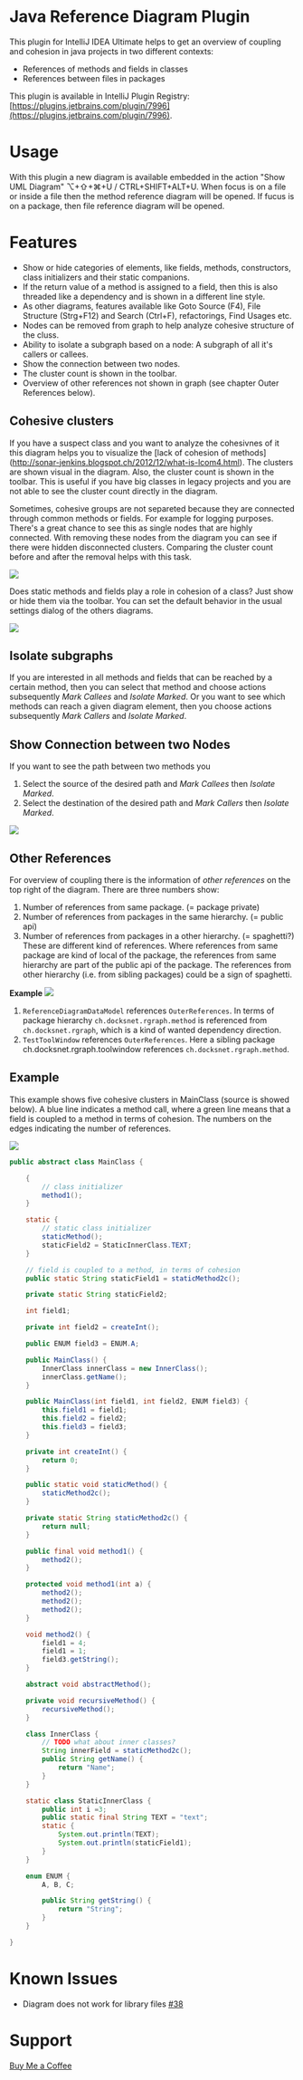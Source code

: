# Java Reference Diagram Plugin

This plugin for IntelliJ IDEA Ultimate helps to get an overview of coupling and cohesion in java projects in two different contexts:
 - References of methods and fields in classes
 - References between files in packages

This plugin is available in IntelliJ Plugin Registry: [https://plugins.jetbrains.com/plugin/7996](https://plugins.jetbrains.com/plugin/7996).

# Usage
With this plugin a new diagram is available embedded in the action "Show UML Diagram" ⌥+⇧+⌘+U / CTRL+SHIFT+ALT+U. When focus
is on a file or inside a file then the method reference diagram will be opened. If fucus is on a package, then file reference diagram will be
opened.

# Features
- Show or hide categories of elements, like fields, methods, constructors, class initializers and their static companions.
- If the return value of a method is assigned to a field, then this is also threaded like a dependency and is shown in a different line style.
- As other diagrams, features available like Goto Source (F4), File Structure (Strg+F12) and Search (Ctrl+F), refactorings, Find Usages etc.
- Nodes can be removed from graph to help analyze cohesive structure of the cluss.
- Ability to isolate a subgraph based on a node: A subgraph of all it's callers or callees.
- Show the connection between two nodes.
- The cluster count is shown in the toolbar.
- Overview of other references not shown in graph (see chapter Outer References below).

## Cohesive clusters
If you have a suspect class and you want to analyze the cohesivnes of it this diagram helps you to visualize the [lack of cohesion of methods]
(http://sonar-jenkins.blogspot.ch/2012/12/what-is-lcom4.html). The clusters are shown visual in the diagram. Also, the cluster count is shown
in the toolbar. This is useful if you have big classes in legacy projects and you are not able to see the cluster count directly in the
diagram.

Sometimes, cohesive groups are not separeted because they are connected through common methods or fields. For example for logging purposes.
There's a great chance to see this as single nodes that are highly connected. With removing these nodes from the diagram you can see if there
were hidden disconnected clusters. Comparing the cluster count before and after the removal helps with this task.

![](https://github.com/stefku/intellij-reference-diagram/raw/master/doc/Example_show_cluster_count.png)
   
Does static methods and fields play a role in cohesion of a class? Just show or hide them via the toolbar. You can set the default behavior
in the usual settings dialog of the others diagrams.

![](https://github.com/stefku/intellij-reference-diagram/raw/master/doc/settings_default_categories.png)

## Isolate subgraphs
If you are interested in all methods and fields that can be reached by a certain method, then you can select that method and choose actions 
subsequently _Mark Callees_ and _Isolate Marked_. Or you want to see which methods can reach a given diagram element, then you choose actions
subsequently _Mark Callers_ and _Isolate Marked_.

## Show Connection between two Nodes
If you want to see the path between two methods you
1. Select the source of the desired path and _Mark Callees_ then _Isolate Marked_.
2. Select the destination of the desired path and _Mark Callers_ then _Isolate Marked_.
 
![](https://github.com/stefku/intellij-reference-diagram/raw/master/doc/show_path_between_nodes.gif)

## Other References
For overview of coupling there is the information of _other references_ on the top right of the diagram.
There are three numbers show:
1. Number of references from same package. (= package private)
2. Number of references from packages in the same hierarchy. (= public api)
3. Number of references from packages in a other hierarchy. (= spaghetti?)
These are different kind of references.
Where references from same package are kind of local of the package, the references from same hierarchy are part of the public api of the package.
The references from other hierarchy (i.e. from sibling packages) could be a sign of spaghetti.

**Example**
![](https://github.com/stefku/intellij-reference-diagram/raw/master/doc/coupling_through_OtherReferences_tool_window.png)
1. `ReferenceDiagramDataModel` references `OuterReferences`. In terms of package hierarchy `ch.docksnet.rgraph.method` is referenced from `ch.docksnet.rgraph`, which is a kind of wanted dependency direction.
2. `TestToolWindow` references `OuterReferences`. Here a sibling package ch.docksnet.rgraph.toolwindow references `ch.docksnet.rgraph.method`.

## Example

This example shows five cohesive clusters in MainClass (source is showed below). 
A blue line indicates a method call, where a green line means that a field is coupled to a method in terms of cohesion.
The numbers on the edges indicating the number of references.

![](https://github.com/stefku/intellij-reference-diagram/raw/master/doc/ExampleDiagram_ch.docksnet.app.MainClass.png)

```java
public abstract class MainClass {

    {
        // class initializer
        method1();
    }

    static {
        // static class initializer
        staticMethod();
        staticField2 = StaticInnerClass.TEXT;
    }

    // field is coupled to a method, in terms of cohesion
    public static String staticField1 = staticMethod2c();

    private static String staticField2;

    int field1;

    private int field2 = createInt();

    public ENUM field3 = ENUM.A;

    public MainClass() {
        InnerClass innerClass = new InnerClass();
        innerClass.getName();
    }

    public MainClass(int field1, int field2, ENUM field3) {
        this.field1 = field1;
        this.field2 = field2;
        this.field3 = field3;
    }

    private int createInt() {
        return 0;
    }

    public static void staticMethod() {
        staticMethod2c();
    }

    private static String staticMethod2c() {
        return null;
    }

    public final void method1() {
        method2();
    }

    protected void method1(int a) {
        method2();
        method2();
        method2();
    }

    void method2() {
        field1 = 4;
        field1 = 1;
        field3.getString();
    }

    abstract void abstractMethod();

    private void recursiveMethod() {
        recursiveMethod();
    }

    class InnerClass {
        // TODO what about inner classes?
        String innerField = staticMethod2c();
        public String getName() {
            return "Name";
        }
    }

    static class StaticInnerClass {
        public int i =3;
        public static final String TEXT = "text";
        static {
            System.out.println(TEXT);
            System.out.println(staticField1);
        }
    }

    enum ENUM {
        A, B, C;

        public String getString() {
            return "String";
        }
    }

}
```
# Known Issues
- Diagram does not work for library files [#38](https://github.com/Stefku/intellij-reference-diagram/issues/38)

# Support
[Buy Me a Coffee](https://ko-fi.com/H2H3DOZZ)
